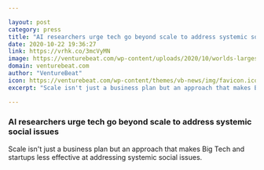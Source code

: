 ```yaml
---

layout: post
category: press
title: "AI researchers urge tech go beyond scale to address systemic social issues"
date: 2020-10-22 19:36:27
link: https://vrhk.co/3mcVyMN
image: https://venturebeat.com/wp-content/uploads/2020/10/worlds-largest-hockey-stick.jpg?w=1200&strip=all
domain: venturebeat.com
author: "VentureBeat"
icon: https://venturebeat.com/wp-content/themes/vb-news/img/favicon.ico
excerpt: "Scale isn't just a business plan but an approach that makes Big Tech and startups less effective at addressing systemic social issues."

---
```


### AI researchers urge tech go beyond scale to address systemic social issues

Scale isn't just a business plan but an approach that makes Big Tech and startups less effective at addressing systemic social issues.